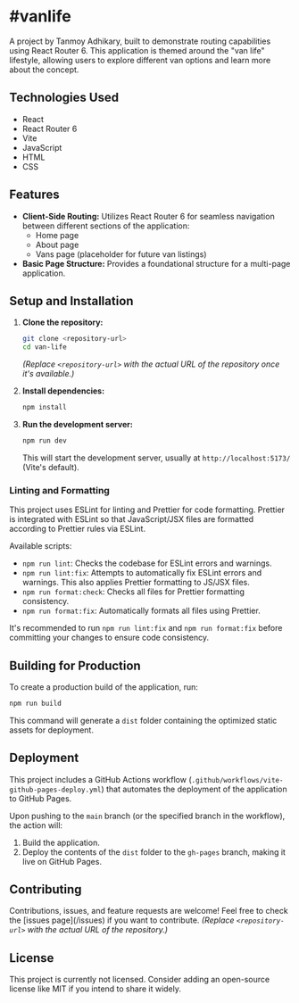 # #vanlife

A project by Tanmoy Adhikary, built to demonstrate routing capabilities using React Router 6. This application is themed around the "van life" lifestyle, allowing users to explore different van options and learn more about the concept.

## Technologies Used

- React
- React Router 6
- Vite
- JavaScript
- HTML
- CSS

## Features

- **Client-Side Routing:** Utilizes React Router 6 for seamless navigation between different sections of the application:
  - Home page
  - About page
  - Vans page (placeholder for future van listings)
- **Basic Page Structure:** Provides a foundational structure for a multi-page application.

## Setup and Installation

1.  **Clone the repository:**

    ```bash
    git clone <repository-url>
    cd van-life
    ```

    _(Replace `<repository-url>` with the actual URL of the repository once it's available.)_

2.  **Install dependencies:**

    ```bash
    npm install
    ```

3.  **Run the development server:**
    ```bash
    npm run dev
    ```
    This will start the development server, usually at `http://localhost:5173/` (Vite's default).

### Linting and Formatting

This project uses ESLint for linting and Prettier for code formatting. Prettier is integrated with ESLint so that JavaScript/JSX files are formatted according to Prettier rules via ESLint.

Available scripts:

*   `npm run lint`: Checks the codebase for ESLint errors and warnings.
*   `npm run lint:fix`: Attempts to automatically fix ESLint errors and warnings. This also applies Prettier formatting to JS/JSX files.
*   `npm run format:check`: Checks all files for Prettier formatting consistency.
*   `npm run format:fix`: Automatically formats all files using Prettier.

It's recommended to run `npm run lint:fix` and `npm run format:fix` before committing your changes to ensure code consistency.

## Building for Production

To create a production build of the application, run:

```bash
npm run build
```

This command will generate a `dist` folder containing the optimized static assets for deployment.

## Deployment

This project includes a GitHub Actions workflow (`.github/workflows/vite-github-pages-deploy.yml`) that automates the deployment of the application to GitHub Pages.

Upon pushing to the `main` branch (or the specified branch in the workflow), the action will:

1.  Build the application.
2.  Deploy the contents of the `dist` folder to the `gh-pages` branch, making it live on GitHub Pages.

## Contributing

Contributions, issues, and feature requests are welcome! Feel free to check the [issues page](<repository-url>/issues) if you want to contribute.
_(Replace `<repository-url>` with the actual URL of the repository.)_

## License

This project is currently not licensed. Consider adding an open-source license like MIT if you intend to share it widely.
